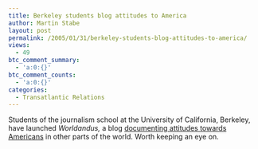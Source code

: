 ```yaml
---
title: Berkeley students blog attitudes to America
author: Martin Stabe
layout: post
permalink: /2005/01/31/berkeley-students-blog-attitudes-to-america/
views:
  - 49
btc_comment_summary:
  - 'a:0:{}'
btc_comment_counts:
  - 'a:0:{}'
categories:
  - Transatlantic Relations
---
```

Students of the journalism school at the University of California, Berkeley, have launched *Worldandus,* a blog [documenting attitudes towards Americans][1] in other parts of the world. Worth keeping an eye on.

 [1]: http://journalism.berkeley.edu/projects/worldandus/